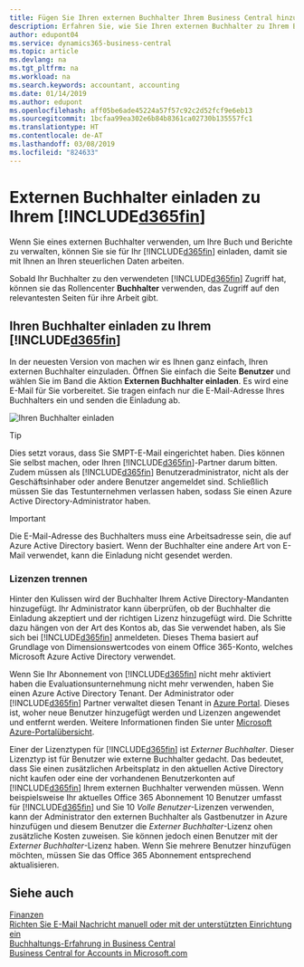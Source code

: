 ```yaml
---
title: Fügen Sie Ihren externen Buchhalter Ihrem Business Central hinzu | Microsoft Docs
description: Erfahren Sie, wie Sie Ihren externen Buchhalter zu Ihrem Business Central einladen können.
author: edupont04
ms.service: dynamics365-business-central
ms.topic: article
ms.devlang: na
ms.tgt_pltfrm: na
ms.workload: na
ms.search.keywords: accountant, accounting
ms.date: 01/14/2019
ms.author: edupont
ms.openlocfilehash: aff05be6ade45224a57f57c92c2d52fcf9e6eb13
ms.sourcegitcommit: 1bcfaa99ea302e6b84b8361ca02730b135557fc1
ms.translationtype: HT
ms.contentlocale: de-AT
ms.lasthandoff: 03/08/2019
ms.locfileid: "824633"
---
```

# <a name="inviting-your-external-accountant-to-your-included365finincludesd365finmdmd"></a>Externen Buchhalter einladen zu Ihrem [!INCLUDE[d365fin](includes/d365fin_md.md)]
Wenn Sie eines externen Buchhalter verwenden, um Ihre Buch und Berichte zu verwalten, können Sie sie für Ihr [!INCLUDE[d365fin](includes/d365fin_md.md)] einladen, damit sie mit Ihnen an Ihren steuerlichen Daten arbeiten.

Sobald Ihr Buchhalter zu den verwendeten [!INCLUDE[d365fin](includes/d365fin_md.md)] Zugriff hat, können sie das Rollencenter **Buchhalter** verwenden, das Zugriff auf den relevantesten Seiten für ihre Arbeit gibt.  

## <a name="invite-your-accountant-to-your-included365finincludesd365finmdmd"></a>Ihren Buchhalter einladen zu Ihrem [!INCLUDE[d365fin](includes/d365fin_md.md)]

In der neuesten Version von machen wir es Ihnen ganz einfach, Ihren externen Buchhalter einzuladen. Öffnen Sie einfach die Seite **Benutzer** und wählen Sie im Band die Aktion **Externen Buchhalter einladen**. Es wird eine E-Mail für Sie vorbereitet. Sie tragen einfach nur die E-Mail-Adresse Ihres Buchhalters ein und senden die Einladung ab.  

![Ihren Buchhalter einladen](./media/finance-invite-accountant/invite-accountant.png)

> [!TIP]  
>  Dies setzt voraus, dass Sie SMPT-E-Mail eingerichtet haben. Dies können Sie selbst machen, oder Ihren [!INCLUDE[d365fin](includes/d365fin_md.md)]-Partner darum bitten. Zudem müssen als [!INCLUDE[d365fin](includes/d365fin_md.md)] Benutzeradministrator, nicht als der Geschäftsinhaber oder andere Benutzer angemeldet sind. Schließlich müssen Sie das Testunternehmen verlassen haben, sodass Sie einen Azure Active Directory-Administrator haben.  

> [!IMPORTANT]  
> Die E-Mail-Adresse des Buchhalters muss eine Arbeitsadresse sein, die auf Azure Active Directory basiert. Wenn der Buchhalter eine andere Art von E-Mail verwendet, kann die Einladung nicht gesendet werden.  

### <a name="separate-license"></a>Lizenzen trennen
Hinter den Kulissen wird der Buchhalter Ihrem Active Directory-Mandanten hinzugefügt. Ihr Administrator kann überprüfen, ob der Buchhalter die Einladung akzeptiert und der richtigen Lizenz hinzugefügt wird. Die Schritte dazu hängen von der Art des Kontos ab, das Sie verwendet haben, als Sie sich bei [!INCLUDE[d365fin](includes/d365fin_md.md)] anmeldeten. Dieses Thema basiert auf Grundlage von Dimensionswertcodes von einem Office 365-Konto, welches Microsoft Azure Active Directory verwendet.  

Wenn Sie Ihr Abonnement von [!INCLUDE[d365fin](includes/d365fin_md.md)] nicht mehr aktiviert haben die Evaluationsunternehmung nicht mehr verwenden, haben Sie einen Azure Active Directory Tenant. Der Administrator oder [!INCLUDE[d365fin](includes/d365fin_md.md)] Partner verwaltet diesen Tenant in [Azure Portal](https://portal.azure.com). Dieses ist, woher neue Benutzer hinzugefügt werden und Lizenzen angewendet und entfernt werden. Weitere Informationen finden Sie unter [Microsoft Azure-Portalübersicht](https://docs.microsoft.com/en-us/azure/azure-portal-overview).  

Einer der Lizenztypen für [!INCLUDE[d365fin](includes/d365fin_md.md)] ist *Externer Buchhalter*. Dieser Lizenztyp ist für Benutzer wie externe Buchhalter gedacht. Das bedeutet, dass Sie einen zusätzlichen Arbeitsplatz in den aktuellen Active Directory nicht kaufen oder eine der vorhandenen Benutzerkonten auf [!INCLUDE[d365fin](includes/d365fin_md.md)] Ihrem externen Buchhalter verwenden müssen. Wenn beispielsweise Ihr aktuelles Office 365 Abonnement 10 Benutzer umfasst für [!INCLUDE[d365fin](includes/d365fin_md.md)] und Sie 10 *Volle Benutzer*-Lizenzen verwenden, kann der Administrator den externen Buchhalter als Gastbenutzer in Azure hinzufügen und diesem Benutzer die *Externer Buchhalter*-Lizenz ohen zusätzliche Kosten zuweisen. Sie können jedoch einen Benutzer mit der *Externer Buchhalter*-Lizenz haben. Wenn Sie mehrere Benutzer hinzufügen möchten, müssen Sie das Office 365 Abonnement entsprechend aktualisieren.  

## <a name="see-also"></a>Siehe auch
[Finanzen](finance.md)  
[Richten Sie E-Mail Nachricht manuell oder mit der unterstützten Einrichtung ein](admin-how-setup-email.md)  
[Buchhaltungs-Erfahrung in Business Central](finance-accounting.md)  
[Business Central for Accounts in Microsoft.com](https://www.microsoft.com/en-us/dynamics365/financial-insights-for-accountants)  
